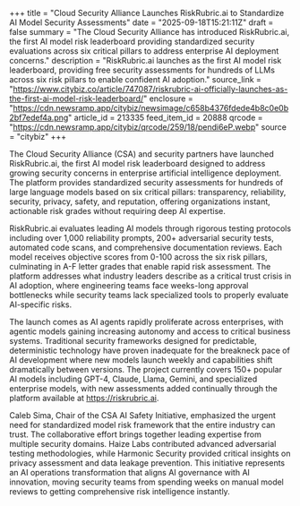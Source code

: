+++
title = "Cloud Security Alliance Launches RiskRubric.ai to Standardize AI Model Security Assessments"
date = "2025-09-18T15:21:11Z"
draft = false
summary = "The Cloud Security Alliance has introduced RiskRubric.ai, the first AI model risk leaderboard providing standardized security evaluations across six critical pillars to address enterprise AI deployment concerns."
description = "RiskRubric.ai launches as the first AI model risk leaderboard, providing free security assessments for hundreds of LLMs across six risk pillars to enable confident AI adoption."
source_link = "https://www.citybiz.co/article/747087/riskrubric-ai-officially-launches-as-the-first-ai-model-risk-leaderboard/"
enclosure = "https://cdn.newsramp.app/citybiz/newsimage/c658b4376fdede4b8c0e0b2bf7edef4a.png"
article_id = 213335
feed_item_id = 20888
qrcode = "https://cdn.newsramp.app/citybiz/qrcode/259/18/pendi6eP.webp"
source = "citybiz"
+++

<p>The Cloud Security Alliance (CSA) and security partners have launched RiskRubric.ai, the first AI model risk leaderboard designed to address growing security concerns in enterprise artificial intelligence deployment. The platform provides standardized security assessments for hundreds of large language models based on six critical pillars: transparency, reliability, security, privacy, safety, and reputation, offering organizations instant, actionable risk grades without requiring deep AI expertise.</p><p>RiskRubric.ai evaluates leading AI models through rigorous testing protocols including over 1,000 reliability prompts, 200+ adversarial security tests, automated code scans, and comprehensive documentation reviews. Each model receives objective scores from 0-100 across the six risk pillars, culminating in A-F letter grades that enable rapid risk assessment. The platform addresses what industry leaders describe as a critical trust crisis in AI adoption, where engineering teams face weeks-long approval bottlenecks while security teams lack specialized tools to properly evaluate AI-specific risks.</p><p>The launch comes as AI agents rapidly proliferate across enterprises, with agentic models gaining increasing autonomy and access to critical business systems. Traditional security frameworks designed for predictable, deterministic technology have proven inadequate for the breakneck pace of AI development where new models launch weekly and capabilities shift dramatically between versions. The project currently covers 150+ popular AI models including GPT-4, Claude, Llama, Gemini, and specialized enterprise models, with new assessments added continually through the platform available at <a href="https://riskrubric.ai" rel="nofollow" target="_blank">https://riskrubric.ai</a>.</p><p>Caleb Sima, Chair of the CSA AI Safety Initiative, emphasized the urgent need for standardized model risk framework that the entire industry can trust. The collaborative effort brings together leading expertise from multiple security domains. Haize Labs contributed advanced adversarial testing methodologies, while Harmonic Security provided critical insights on privacy assessment and data leakage prevention. This initiative represents an AI operations transformation that aligns AI governance with AI innovation, moving security teams from spending weeks on manual model reviews to getting comprehensive risk intelligence instantly.</p>